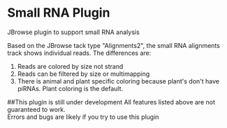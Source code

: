 # Small RNA Plugin

JBrowse plugin to support small RNA analysis

Based on the JBrowse tack type "Alignments2", the small RNA alignments track shows individual reads. The differences are:
1. Reads are colored by size not strand
2. Reads can be filtered by size or multimapping
3. There is animal and plant specific coloring because plant's don't have piRNAs. Plant coloring is the default. 

##This plugin is still under development
All features listed above are not guaranteed to work.  
Errors and bugs are likely if you try to use this plugin
